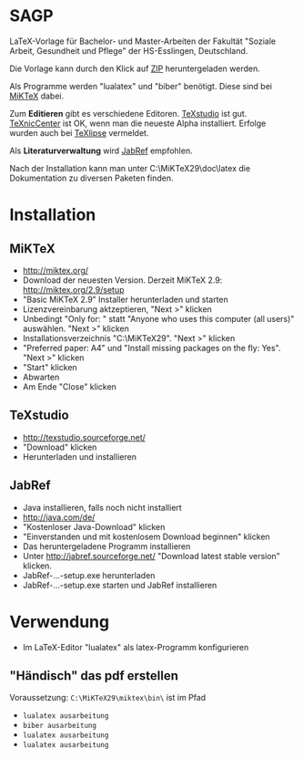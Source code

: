 SAGP
====

LaTeX-Vorlage für Bachelor- und Master-Arbeiten der Fakultät "Soziale Arbeit, Gesundheit und Pflege" der HS-Esslingen, Deutschland.

Die Vorlage kann durch den Klick auf [ZIP](https://github.com/latextemplates/SAGP/zipball/master) heruntergeladen werden.

Als Programme werden "lualatex" und "biber" benötigt. Diese sind bei [MiKTeX](http://miktex.org/) dabei.

Zum **Editieren** gibt es verschiedene Editoren. [TeXstudio](http://texstudio.sourceforge.net/) ist gut. [TeXnicCenter](http://www.texniccenter.org/) ist OK, wenn man die neueste Alpha installiert. Erfolge wurden auch bei [TeXlipse](http://texlipse.sourceforge.net/) vermeldet.

Als **Literaturverwaltung** wird [JabRef](http://jabref.sourceforge.net/) empfohlen.

Nach der Installation kann man unter C:\MiKTeX29\doc\latex die Dokumentation zu diversen Paketen finden.

Installation
============

MiKTeX
------
- http://miktex.org/
- Download der neuesten Version. Derzeit MiKTeX 2.9: http://miktex.org/2.9/setup
- "Basic MiKTeX 2.9" Installer herunterladen und starten
- Lizenzvereinbarung aktzeptieren, "Next >" klicken
- Unbedingt "Only for: <Benutzername>" statt "Anyone who uses this computer (all users)" auswählen. "Next >" klicken
- Installationsverzeichnis "C:\MiKTeX29". "Next >" klicken
- "Preferred paper: A4" und "Install missing packages on the fly: Yes". "Next >" klicken
- "Start" klicken
- Abwarten
- Am Ende "Close" klicken

TeXstudio
---------
- http://texstudio.sourceforge.net/
- "Download" klicken
- Herunterladen und installieren


JabRef
------
- Java installieren, falls noch nicht installiert
 - http://java.com/de/
 - "Kostenloser Java-Download" klicken
 - "Einverstanden und mit kostenlosem Download beginnen" klicken
 - Das heruntergeladene Programm installieren
- Unter http://jabref.sourceforge.net/ "Download latest stable version" klicken.
- JabRef-...-setup.exe herunterladen
- JabRef-...-setup.exe starten und JabRef installieren



Verwendung
==========
- Im LaTeX-Editor "lualatex" als latex-Programm konfigurieren


"Händisch" das pdf erstellen
----------------------------
Voraussetzung: `C:\MiKTeX29\miktex\bin\` ist im Pfad

- `lualatex ausarbeitung`
- `biber ausarbeitung`
- `lualatex ausarbeitung`
- `lualatex ausarbeitung`
